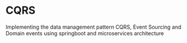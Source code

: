 # CQRS
Implementing the data management pattern CQRS, Event Sourcing and Domain events using springboot and microservices architecture
